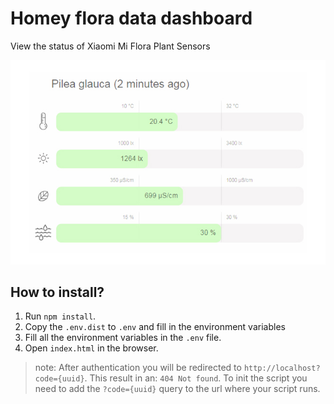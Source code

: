 # Homey flora data dashboard
View the status of Xiaomi Mi Flora Plant Sensors

![example](example.jpg)

## How to install?
1. Run `npm install`.
2. Copy the `.env.dist` to `.env` and fill in the environment variables
3. Fill all the environment variables in the `.env` file.
3. Open `index.html` in the browser.

> note: After authentication you will be redirected to `http://localhost?code={uuid}`. This result in an: `404 Not found`. To init the script you need to add the `?code={uuid}` query to the url where your script runs. 
